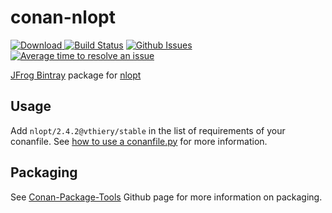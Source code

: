 # conan-nlopt

[ ![Download](https://api.bintray.com/packages/vthiery/conan-packages/nlopt%3Avthiery/images/download.svg) ](https://bintray.com/vthiery/conan-packages/nlopt%3Avthiery/_latestVersion)
[![Build Status](https://travis-ci.org/vthiery/conan-nlopt.svg?branch=master)](https://travis-ci.org/vthiery/conan-nlopt)
[![Github Issues](https://img.shields.io/github/issues/vthiery/conan-nlopt.svg)](https://github.com/vthiery/conan-nlopt/issues)
[![Average time to resolve an issue](http://isitmaintained.com/badge/resolution/vthiery/conan-nlopt.svg)](http://isitmaintained.com/project/vthiery/conan-nlopt "Average time to resolve an issue")

[JFrog Bintray](https://bintray.com/vthiery/conan-packages/nlopt%3Avthiery) package for [nlopt](https://github.com/stevengj/nlopt)

## Usage

Add `nlopt/2.4.2@vthiery/stable` in the list of requirements of your conanfile. See [how to use a conanfile.py](http://docs.conan.io/en/latest/mastering/conanfile_py.html) for more information.

## Packaging

See [Conan-Package-Tools](https://github.com/conan-io/conan-package-tools) Github page for more information on packaging.

